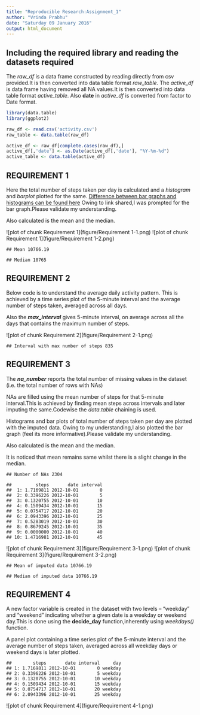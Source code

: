 ```yaml
---
title: "Reproducible Research:Assignment_1"
author: "Vrinda Prabhu"
date: "Saturday 09 January 2016"
output: html_document
---
```


## Including the required library and reading the datasets required

The *raw_df* is a data frame constructed by reading directly from csv provided.It is then converted into data table format *raw_table*.
The *active_df* is data frame having removed all NA values.It is then converted into data table format *active_table*.
Also **date** in *active_df* is converted from factor to Date format.


```r
library(data.table)
library(ggplot2)

raw_df <- read.csv('activity.csv')
raw_table <- data.table(raw_df)

active_df <- raw_df[complete.cases(raw_df),]
active_df[,'date'] <- as.Date(active_df[,'date'], "%Y-%m-%d")
active_table <- data.table(active_df)
```

## REQUIREMENT 1

Here the total number of steps taken per day is calculated and a *histogram* and *barplot* plotted for the same.
[Difference between bar graphs and histograms can be found here](http://stattrek.com/statistics/charts/histogram.aspx?Tutorial=AP)
Owing to link shared,I was prompted for the bar graph.Please validate my understanding.

Also calculated is the mean and the median.

![plot of chunk Requirement 1](figure/Requirement 1-1.png) ![plot of chunk Requirement 1](figure/Requirement 1-2.png) 

```
## Mean 10766.19
```

```
## Median 10765
```


## REQUIREMENT 2

Below code is to understand the average daily activity pattern.
This is achieved by a time series plot of the 5-minute interval and the average number of steps taken, averaged across all days.

Also the **_max_interval_** gives 5-minute interval, on average across all the days that contains the maximum number of steps.

![plot of chunk Requirement 2](figure/Requirement 2-1.png) 

```
## Interval with max number of steps 835
```

## REQUIREMENT 3
The **_na_number_** reports the total number of missing values in the dataset (i.e. the total number of rows with NAs)

NAs are filled using the mean number of steps for that 5-minute interval.This is achieved by finding mean steps across intervals and later imputing the same.Codewise the *data.table* chaining is used.

Histograms and bar plots of total number of steps taken per day are plotted with the imputed data.
Owing to my understanding,I also plotted the bar graph (feel its more informative).Please validate my understanding.

Also calculated is the mean and the median.

It is noticed that mean remains same whilst there is a slight change in the median.


```
## Number of NAs 2304
```

```
##         steps       date interval
##  1: 1.7169811 2012-10-01        0
##  2: 0.3396226 2012-10-01        5
##  3: 0.1320755 2012-10-01       10
##  4: 0.1509434 2012-10-01       15
##  5: 0.0754717 2012-10-01       20
##  6: 2.0943396 2012-10-01       25
##  7: 0.5283019 2012-10-01       30
##  8: 0.8679245 2012-10-01       35
##  9: 0.0000000 2012-10-01       40
## 10: 1.4716981 2012-10-01       45
```

![plot of chunk Requirement 3](figure/Requirement 3-1.png) ![plot of chunk Requirement 3](figure/Requirement 3-2.png) 

```
## Mean of imputed data 10766.19
```

```
## Median of imputed data 10766.19
```


## REQUIREMENT 4

A new factor variable is created in the dataset with two levels – “weekday” and “weekend” indicating whether a given date is a weekday or weekend day.This is done using the **decide_day** function,inherently using *weekdays()* function.

A panel plot containing a time series plot of the 5-minute interval and the average number of steps taken, averaged across all weekday days or weekend days is later plotted.


```
##        steps       date interval     day
## 1: 1.7169811 2012-10-01        0 weekday
## 2: 0.3396226 2012-10-01        5 weekday
## 3: 0.1320755 2012-10-01       10 weekday
## 4: 0.1509434 2012-10-01       15 weekday
## 5: 0.0754717 2012-10-01       20 weekday
## 6: 2.0943396 2012-10-01       25 weekday
```

![plot of chunk Requirement 4](figure/Requirement 4-1.png) 
